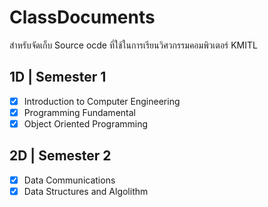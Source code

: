 # ClassDocuments
สำหรับจัดเก็บ Source ocde ที่ใช้ในการเรียนวิศวกรรมคอมพิวเตอร์ KMITL

## 1D | Semester 1

* [x] Introduction to Computer Engineering
* [x] Programming Fundamental
* [x] Object Oriented Programming

## 2D | Semester 2

* [x] Data Communications
* [x] Data Structures and Algolithm
